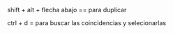 shift + alt + flecha abajo == para duplicar

ctrl + d = para buscar las coincidencias y selecionarlas